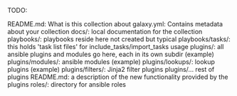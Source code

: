 
TODO:


README.md: What is this collection about
galaxy.yml: Contains metadata about your collection
docs/: local documentation for the collection
playbooks/: playbooks reside here not created but typical
playbooks/tasks/: this holds 'task list files' for include_tasks/import_tasks usage
plugins/: all ansible plugins and modules go here, each in its own subdir
(example) plugins/modules/: ansible modules
(example) plugins/lookups/: lookup plugins
(example) plugins/filters/: Jinja2 filter plugins
plugins/... rest of plugins
README.md: a description of the new functionality provided by the plugins
roles/: directory for ansible roles